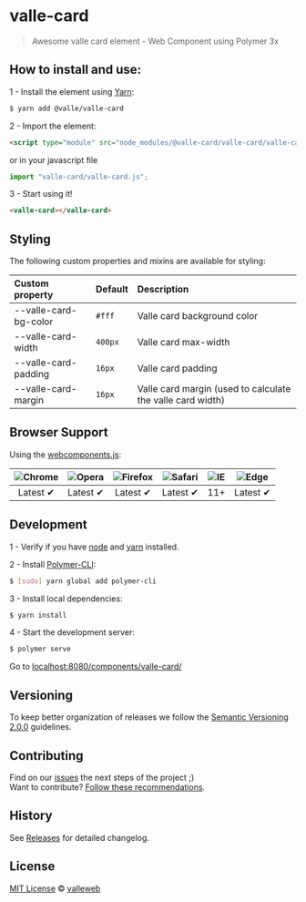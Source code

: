 # valle-card

> Awesome valle card element - Web Component using Polymer 3x

## How to install and use:

1 - Install the element using [Yarn](http://yarn.io/):

```sh
$ yarn add @valle/valle-card
```

2 -  Import the element:

```html
<script type="module" src="node_modules/@valle-card/valle-card/valle-card.js"></script>
```

or in your javascript file

```js
import "valle-card/valle-card.js";
```

3 - Start using it!

<!--
```
<custom-element-demo>
  <template>
    <link rel="import" href="index.html">
    <next-code-block></next-code-block>
  </template>
</custom-element-demo>
```
-->

```html
<valle-card></valle-card>
```

## Styling

The following custom properties and mixins are available for styling:

Custom property           | Default                   | Description
:---                      |:---                       |:---
--valle-card-bg-color     | `#fff`                    | Valle card background color
--valle-card-width        | `400px`                   | Valle card max-width
--valle-card-padding      | `16px`                    | Valle card padding
--valle-card-margin       | `16px`                    | Valle card margin (used to calculate the valle card width)

## Browser Support

Using the [webcomponents.js](https://github.com/WebComponents/webcomponentsjs):

 ![Chrome](https://cdnjs.cloudflare.com/ajax/libs/browser-logos/39.2.2/chrome/chrome_48x48.png) | ![Opera](https://cdnjs.cloudflare.com/ajax/libs/browser-logos/39.2.2/opera/opera_48x48.png) | ![Firefox](https://cdnjs.cloudflare.com/ajax/libs/browser-logos/39.2.2/firefox/firefox_48x48.png) | ![Safari](https://cdnjs.cloudflare.com/ajax/libs/browser-logos/39.2.2/safari/safari_48x48.png) |![IE](https://cdnjs.cloudflare.com/ajax/libs/browser-logos/39.2.2/archive/internet-explorer_9-11/internet-explorer_9-11_48x48.png) |  ![Edge](https://cdnjs.cloudflare.com/ajax/libs/browser-logos/39.2.2/edge/edge_48x48.png) |
:---: | :---: | :---: | :---: | :---: | :---: |
Latest ✔ | Latest ✔ | Latest ✔ | Latest ✔ | 11+ | Latest ✔

## Development

1 - Verify if you have [node](http://nodejs.org/) and [yarn](http://yarn.io/) installed.

2 - Install [Polymer-CLI](https://www.polymer-project.org/1.0/docs/tools/polymer-cli):

```sh
$ [sudo] yarn global add polymer-cli
```

3 - Install local dependencies:

```sh
$ yarn install
```

4 - Start the development server:

```sh
$ polymer serve
```

Go to [localhost:8080/components/valle-card/](http://localhost:8080/components/valle-card/)

## Versioning

To keep better organization of releases we follow the [Semantic Versioning 2.0.0](http://semver.org/) guidelines.

## Contributing

Find on our [issues](https://github.com/valleweb/valle-card/issues/) the next steps of the project ;)
<br>
Want to contribute? [Follow these recommendations](https://github.com/valleweb/valle-card/blob/master/CONTRIBUTING.md).

## History

See [Releases](https://github.com/valleweb/valle-card/releases) for detailed changelog.

## License

[MIT License](https://github.com/valleweb/valle-card/blob/master/LICENSE.md) © [valleweb](https://github.com/orgs/valleweb/people)
